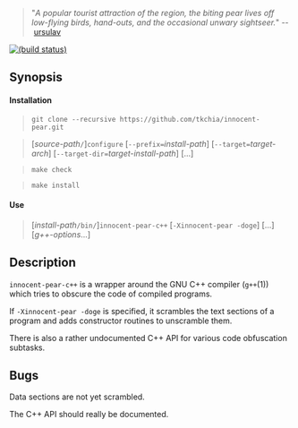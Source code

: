 > "*A popular tourist attraction of the region, the biting pear lives off low-flying birds, hand-outs, and the occasional unwary sightseer.*" --&nbsp;[ursulav](http://ursulav.deviantart.com/art/The-Biting-Pear-of-Salamanca-29677500)

[![(build status)](https://travis-ci.org/tkchia/innocent-pear.svg?branch=master)](https://travis-ci.org/tkchia/innocent-pear)

## Synopsis

#### Installation

> `git clone --recursive https://github.com/tkchia/innocent-pear.git`

> [*source-path*`/`]`configure` [`--prefix=`*install-path*] [`--target=`*target-arch*] [`--target-dir=`*target-install-path*] [...]

> `make check`

> `make install`

#### Use

> [*install-path*`/bin/`]`innocent-pear-c++` [`-Xinnocent-pear -doge`] [...] [*g++-options*...]

## Description

`innocent-pear-c++` is a wrapper around the GNU C++ compiler (`g++`(1)) which tries to obscure the code of compiled programs.

If `-Xinnocent-pear -doge` is specified, it scrambles the text sections of a program and adds constructor routines to unscramble them.

There is also a rather undocumented C++ API for various code obfuscation subtasks.

## Bugs

Data sections are not yet scrambled.

The C++ API should really be documented.
